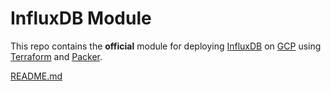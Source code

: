 <!--
:type: service
:name: InfluxDB
:description: Deploy the InfluxDB in GCP to gather and process time series data.
:icon: /_docs/tick-stack-gcp-icon.png
:category: Monitoring & alerting
:cloud: gcp
:tags: database, time-series
:license: open-source
:built-with: terraform, bash
-->
# InfluxDB Module

This repo contains the **official** module for deploying [InfluxDB](https://www.influxdata.com/products/influxdb-overview/) on [GCP](https://cloud.google.com/gcp/) using [Terraform](https://www.terraform.io/) and [Packer](https://www.packer.io/).

[README.md](./README.md)
